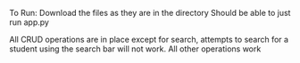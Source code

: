 To Run:
Download the files as they are in the directory
Should be able to just run app.py

All CRUD operations are in place except for search, attempts to search for a student using the search bar will not work. 
All other operations work
